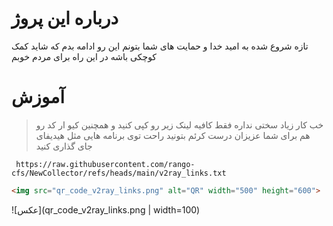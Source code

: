 # درباره این پروژ
تازه شروع شده به امید خدا و حمایت های شما بتونم این رو ادامه بدم 
که شاید کمک کوچکی باشه در این راه برای مردم خوبم

# آموزش
> خب کار زیاد سختی نداره فقط کافیه لینک زیر رو کپی کنید و همچنین  کیو ار کد رو هم برای شما عزیزان درست کرئم بتونید راحت توی برنامه هایی مثل هیدیفای جای گذاری کنید

` https://raw.githubusercontent.com/rango-cfs/NewCollector/refs/heads/main/v2ray_links.txt`

```html
<img src="qr_code_v2ray_links.png" alt="QR" width="500" height="600">

```

![عکس](qr_code_v2ray_links.png | width=100)
